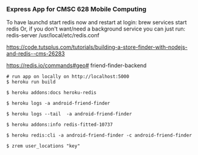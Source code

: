 ### Express App for CMSC 628 Mobile Computing

To have launchd start redis now and restart at login:
  brew services start redis
Or, if you don't want/need a background service you can just run:
  redis-server /usr/local/etc/redis.conf


https://code.tutsplus.com/tutorials/building-a-store-finder-with-nodejs-and-redis--cms-26283

https://redis.io/commands#geo# friend-finder-backend

```
# run app on locally on http://localhost:5000
$ heroku run build

$ heroku addons:docs heroku-redis

$ heroku logs -a android-friend-finder

$ heroku logs --tail  -a android-friend-finder

$ heroku addons:info redis-fitted-10737

$ heroku redis:cli -a android-friend-finder -c android-friend-finder

$ zrem user_locations "key"
```